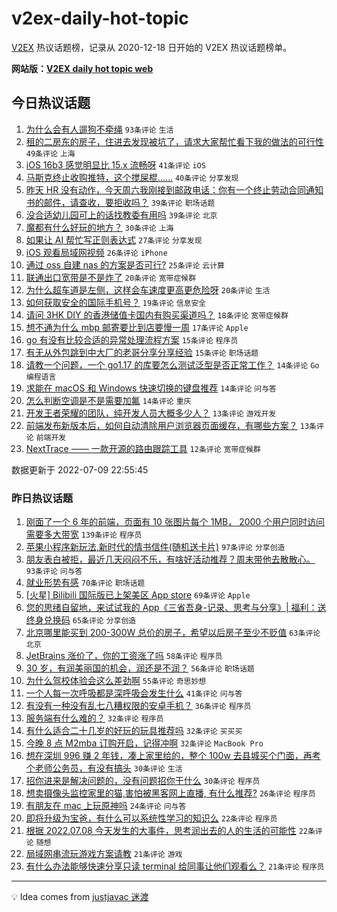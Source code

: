 # v2ex-daily-hot-topic

[V2EX](https://www.v2ex.com/) 热议话题榜，记录从 2020-12-18 日开始的 V2EX 热议话题榜单。

**网站版：[V2EX daily hot topic web](https://boojack.github.io/v2ex-daily-hot-topic-web/)**

## 今日热议话题

<!-- TODAY BEGIN -->

1. [为什么会有人遛狗不牵绳](https://www.v2ex.com/t/865052) `93条评论` `生活`
1. [租的二房东的房子，住进去发现被坑了，请求大家帮忙看下我的做法的可行性](https://www.v2ex.com/t/865096) `49条评论` `上海`
1. [iOS 16b3 感觉明显比 15.x 流畅呀](https://www.v2ex.com/t/865062) `41条评论` `iOS`
1. [马斯克终止收购推特，这个搅屎棍……](https://www.v2ex.com/t/865051) `40条评论` `分享发现`
1. [昨天 HR 没有动作，今天周六我刚接到邮政电话：你有一个终止劳动合同通知书的邮件，请查收，要拒收吗？](https://www.v2ex.com/t/865070) `39条评论` `职场话题`
1. [没合适幼儿园可上的话找教委有用吗](https://www.v2ex.com/t/865085) `39条评论` `北京`
1. [魔都有什么好玩的地方？](https://www.v2ex.com/t/865078) `30条评论` `上海`
1. [如果让 AI 帮忙写正则表达式](https://www.v2ex.com/t/865127) `27条评论` `分享发现`
1. [iOS 观看局域网视频](https://www.v2ex.com/t/865050) `26条评论` `iPhone`
1. [通过 oss 自建 nas 的方案是否可行?](https://www.v2ex.com/t/865146) `25条评论` `云计算`
1. [联通出口宽带是不是炸了](https://www.v2ex.com/t/865173) `20条评论` `宽带症候群`
1. [为什么超车道是左侧，这样会车速度更高更危险呀](https://www.v2ex.com/t/865140) `20条评论` `生活`
1. [如何获取安全的国际手机号？](https://www.v2ex.com/t/865174) `19条评论` `信息安全`
1. [请问 3HK DIY 的香港储值卡国内有购买渠道吗？](https://www.v2ex.com/t/865155) `18条评论` `宽带症候群`
1. [想不通为什么 mbp 邮寄要比到店要慢一周](https://www.v2ex.com/t/865113) `17条评论` `Apple`
1. [go 有没有比较合适的异常处理流程方案](https://www.v2ex.com/t/865150) `15条评论` `程序员`
1. [有无从外包跳到中大厂的老哥分享分享经验](https://www.v2ex.com/t/865095) `15条评论` `职场话题`
1. [请教一个问题，一个 go1.17 的库要怎么测试泛型是否正常工作？](https://www.v2ex.com/t/865118) `14条评论` `Go 编程语言`
1. [求能在 macOS 和 Windows 快速切换的键盘推荐](https://www.v2ex.com/t/865116) `14条评论` `问与答`
1. [怎么判断空调是不是需要加氟](https://www.v2ex.com/t/865089) `14条评论` `重庆`
1. [开发王者荣耀的团队，纯开发人员大概多少人？](https://www.v2ex.com/t/865148) `13条评论` `游戏开发`
1. [前端发布新版本后，如何自动清除用户浏览器页面缓存，有哪些方案？](https://www.v2ex.com/t/865053) `13条评论` `前端开发`
1. [NextTrace —— 一款开源的路由跟踪工具](https://www.v2ex.com/t/865135) `12条评论` `宽带症候群`

数据更新于 2022-07-09 22:55:45

<!-- TODAY END -->

### 昨日热议话题

<!-- YESTERDAY BEGIN -->

1. [刚面了一个 6 年的前端，页面有 10 张图片每个 1MB， 2000 个用户同时访问需要多大带宽](https://www.v2ex.com/t/864888) `139条评论` `程序员`
1. [苹果小程序新玩法,新时代的情书信件(随机送卡片)](https://www.v2ex.com/t/864835) `97条评论` `分享创造`
1. [朋友表白被拒，最近几天闷闷不乐，有啥好活动推荐？周末带他去散散心。](https://www.v2ex.com/t/864878) `93条评论` `问与答`
1. [就业形势有感](https://www.v2ex.com/t/864914) `70条评论` `职场话题`
1. [[火星] Bilibili 国际版已上架美区 App store](https://www.v2ex.com/t/864812) `69条评论` `Apple`
1. [您的思绪自留地，来试试我的 App《三省吾身-记录、思考与分享》| 福利：送终身兑换码](https://www.v2ex.com/t/864895) `65条评论` `分享创造`
1. [北京哪里能买到 200-300W 总价的房子，希望以后房子至少不贬值](https://www.v2ex.com/t/864879) `63条评论` `北京`
1. [JetBrains 涨价了，你的工资涨了吗](https://www.v2ex.com/t/864840) `58条评论` `程序员`
1. [30 岁，有润美丽国的机会，润还是不润？](https://www.v2ex.com/t/864889) `56条评论` `职场话题`
1. [为什么驾校体验会这么差劲啊](https://www.v2ex.com/t/864942) `55条评论` `奇思妙想`
1. [一个人每一次呼吸都是深呼吸会发生什么](https://www.v2ex.com/t/864842) `41条评论` `问与答`
1. [有没有一种没有乱七八糟权限的安卓手机？](https://www.v2ex.com/t/864819) `36条评论` `程序员`
1. [服务端有什么难的？](https://www.v2ex.com/t/864975) `32条评论` `程序员`
1. [有什么适合二十几岁的好玩的玩具推荐吗](https://www.v2ex.com/t/864924) `32条评论` `买买买`
1. [今晚 8 点 M2mba 订购开启，记得冲啊](https://www.v2ex.com/t/864920) `32条评论` `MacBook Pro`
1. [想在深圳 996 赚 2 年钱，凑上家里给的，整个 100w 去县城买个门面，再考个老师公务员，有没有搞头](https://www.v2ex.com/t/864949) `30条评论` `生活`
1. [招你进来是解决问题的，没有问题招你干什么](https://www.v2ex.com/t/864866) `30条评论` `程序员`
1. [想卖摄像头监控家里的猫,害怕被黑客网上直播, 有什么推荐?](https://www.v2ex.com/t/864960) `26条评论` `程序员`
1. [有朋友在 mac 上玩原神吗](https://www.v2ex.com/t/864857) `24条评论` `问与答`
1. [即将升级为宝爸，有什么可以系统性学习的知识么](https://www.v2ex.com/t/864967) `22条评论` `程序员`
1. [根据 2022.07.08 今天发生的大事件，思考润出去的人的生活的可能性](https://www.v2ex.com/t/864930) `22条评论` `随想`
1. [局域网串流玩游戏方案请教](https://www.v2ex.com/t/864937) `21条评论` `游戏`
1. [有什么办法能够快速分享只读 terminal 给同事让他们观看么？](https://www.v2ex.com/t/864928) `21条评论` `程序员`

<!-- YESTERDAY END -->

---

💡 Idea comes from [justjavac 迷渡](https://github.com/justjavac/)
